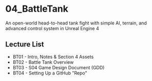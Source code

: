 # 04_BattleTank
An open-world head-to-head tank fight with simple AI, terrain, and advanced control system in Unreal Engine 4

## Lecture List
* BT01 - Intro, Notes & Section 4 Assets
* BT02 - Battle Tank Overview
* BT03 - S04 Game Design Document (GDD)
* BT04 - Setting Up a GitHub "Repo"
